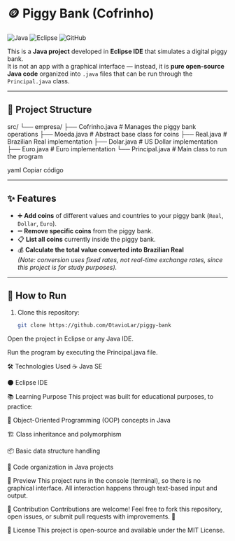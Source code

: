 # 🪙 Piggy Bank (Cofrinho)

![Java](https://img.shields.io/badge/Java-ED8B00?style=for-the-badge&logo=java&logoColor=white)
![Eclipse](https://img.shields.io/badge/Eclipse-2C2255?style=for-the-badge&logo=eclipseide&logoColor=white)
![GitHub](https://img.shields.io/badge/Open%20Source-181717?style=for-the-badge&logo=github&logoColor=white)

This is a **Java project** developed in **Eclipse IDE** that simulates a digital piggy bank.  
It is not an app with a graphical interface — instead, it is **pure open-source Java code** organized into `.java` files that can be run through the `Principal.java` class.

---

## 📂 Project Structure

src/
└── empresa/
├── Cofrinho.java # Manages the piggy bank operations
├── Moeda.java # Abstract base class for coins
├── Real.java # Brazilian Real implementation
├── Dolar.java # US Dollar implementation
├── Euro.java # Euro implementation
└── Principal.java # Main class to run the program

yaml
Copiar código

---

## ✨ Features

- ➕ **Add coins** of different values and countries to your piggy bank (`Real`, `Dollar`, `Euro`).
- ➖ **Remove specific coins** from the piggy bank.
- 📋 **List all coins** currently inside the piggy bank.
- 💰 **Calculate the total value converted into Brazilian Real**  
  _(Note: conversion uses fixed rates, not real-time exchange rates, since this project is for study purposes)._

---

## 🚀 How to Run

1. Clone this repository:
   ```bash
   git clone https://github.com/OtavioLar/piggy-bank
Open the project in Eclipse or any Java IDE.

Run the program by executing the Principal.java file.

🛠️ Technologies Used
☕ Java SE

🌑 Eclipse IDE

📚 Learning Purpose
This project was built for educational purposes, to practice:

🧩 Object-Oriented Programming (OOP) concepts in Java

🏗️ Class inheritance and polymorphism

📦 Basic data structure handling

📁 Code organization in Java projects

📸 Preview
This project runs in the console (terminal), so there is no graphical interface.
All interaction happens through text-based input and output.

🤝 Contribution
Contributions are welcome!
Feel free to fork this repository, open issues, or submit pull requests with improvements. 🚀

📜 License
This project is open-source and available under the MIT License.
